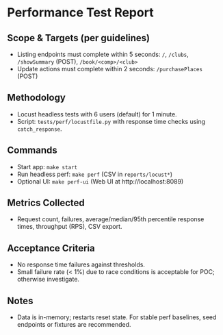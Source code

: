 # Performance Test Report

## Scope & Targets (per guidelines)
- Listing endpoints must complete within 5 seconds: `/`, `/clubs`, `/showSummary` (POST), `/book/<comp>/<club>`
- Update actions must complete within 2 seconds: `/purchasePlaces` (POST)

## Methodology
- Locust headless tests with 6 users (default) for 1 minute.
- Script: `tests/perf/locustfile.py` with response time checks using `catch_response`.

## Commands
- Start app: `make start`
- Run headless perf: `make perf` (CSV in `reports/locust*`)
- Optional UI: `make perf-ui` (Web UI at http://localhost:8089)

## Metrics Collected
- Request count, failures, average/median/95th percentile response times, throughput (RPS), CSV export.

## Acceptance Criteria
- No response time failures against thresholds.
- Small failure rate (< 1%) due to race conditions is acceptable for POC; otherwise investigate.

## Notes
- Data is in-memory; restarts reset state. For stable perf baselines, seed endpoints or fixtures are recommended.
